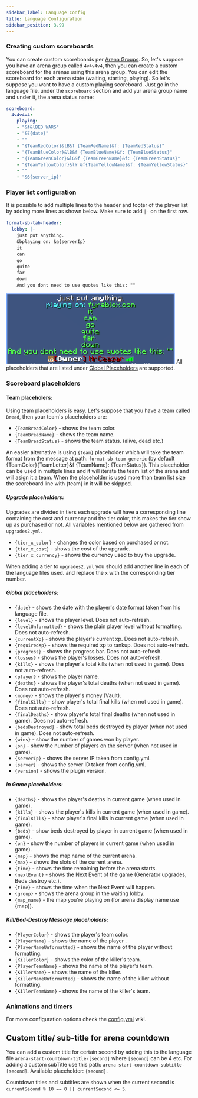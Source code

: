 ```yaml
---
sidebar_label: Language Config
title: Language Configuration
sidebar_position: 3.99
---
```

### Creating custom scoreboards
You can create custom scoreboards per [Arena Groups](https://wiki.andrei1058.dev/docs/BedWars1058/setup/arena-groups/). So, let's suppose you have an arena group called `4v4v4v4`, then you can create a custom scoreboard for the arenas using this arena group. You can edit the scoreboard for each arena state (waiting, starting, playing). So let's suppose you want to have a custom playing scoreboard. Just go in the language file, under the `scoreboard` section and add yur arena group name and under it, the arena status name:
```yaml
scoreboard:
  4v4v4v4:
    playing:
    - "&f&lBED WARS"
    - "&7{date}"
    - ""
    - "{TeamRedColor}&lB&f {TeamRedName}&f: {TeamRedStatus}"
    - "{TeamBlueColor}&lB&f {TeamBlueName}&f: {TeamBlueStatus}"
    - "{TeamGreenColor}&lG&f {TeamGreenName}&f: {TeamGreenStatus}"
    - "{TeamYellowColor}&lY &f{TeamYellowName}&f: {TeamYellowStatus}"
    - ""
    - "&6{server_ip}"
```

### Player list configuration
It is possible to add multiple lines to the header and footer of the player list by adding more lines as shown below.
Make sure to add `|-` on the first row.
```yaml
format-sb-tab-header:
  lobby: |-
    just put anything.
    &bplaying on: &a{serverIp}
    it
    can
    go
    quite
    far 
    down
    And you dont need to use quotes like this: ""
```
![scoreboard_example_multiline.png](/uploads/scoreboard_example_multiline.png)
All placeholders that are listed under [Global Placeholders](language-configuration#global-placeholders) are supported.

### Scoreboard placeholders

#### Team placeholers:
Using team placeholders is easy. Let's suppose that you have a team called `Bread`, then your team's placeholders are:
- `{TeamBreadColor}` - shows the team color.
- `{TeamBreadName}` - shows the team name.
- `{TeamBreadStatus}` - shows the team status. (alive, dead etc.)

An easier alternative is using `{team}` placeholder which will take the team format from the message at path: `format-sb-team-generic` (by default {TeamColor}{TeamLetter}&f {TeamName}: {TeamStatus}). This placeholder can be used in multiple lines and it will iterate the team list of the arena and will asign it a team. When the placeholder is used more than team list size the scoreboard line with {team} in it will be skipped.

##### Upgrade placeholders:
Upgrades are divided in tiers each upgrade will have a corresponding line containing the cost and currency and the tier color, this makes the tier show up as purchased or not. 
All variables mentioned below are gathered from `upgrades2.yml`.
- `{tier_x_color}` - changes the color based on purchased or not.
- `{tier_x_cost}` - shows the cost of the upgrade.
- `{tier_x_currency}` - shows the currency used to buy the upgrade.

When adding a tier to `upgrades2.yml` you should add another line in each of the language files used. and replace the `x` with the corresponding tier number.

##### Global placeholders:
- `{date}` - shows the date with the player's date format taken from his language file.
- `{level}` - shows the player level. Does not auto-refresh.
- `{levelUnformatted}` - shows the plain player level without formatting. Does not auto-refresh.
- `{currentXp}` - shows the player's current xp. Does not auto-refresh.
- `{requiredXp}` - shows the required xp to rankup. Does not auto-refresh.
- `{progress}` - shows the progress bar. Does not auto-refresh.
- `{losses}` - shows the player's losses. Does not auto-refresh.
- `{kills}` - shows the player's total kills (when not used in game). Does not auto-refresh.
- `{player}` - shows the player name.
- `{deaths}` - shows the player's total deaths (when not used in game). Does not auto-refresh.
- `{money}` - shows the player's money (Vault).
- `{finalKills}` - show player's total final kills (when not used in game). Does not auto-refresh.
- `{finalDeaths}` - show player's total final deaths (when not used in game). Does not auto-refresh.
- `{bedsDestroyed}` - show total beds destroyed by player (when not used in game). Does not auto-refresh.
- `{wins}` - show the number of games won by player.
- `{on}` - show the number of players on the server (when not used in game).
- `{serverIp}` - shows the server IP taken from config.yml.
- `{server}` - shows the server ID taken from config.yml.
- `{version}` - shows the plugin version.

##### In Game placeholders:
- `{deaths}` - shows the player's deaths in current game (when used in game).
- `{kills}` - shows the player's kills in current game (when used in game).
- `{finalKills}` - show player's final kills in current game (when used in game).
- `{beds}` - show beds destroyed by player in current game (when used in game).
- `{on}` - show the number of players in current game (when used in game).
- `{map}` - shows the map name of the current arena.
- `{max}` - shows the slots of the current arena.
- `{time}` - shows the time remaining before the arena starts.
- `{nextEvent}` - shows the Next Event of the game (Generator upgrades, Beds destroy etc.).
- `{time}` - shows the time when the Next Event will happen.
- `{group}` - shows the arena group in the waiting lobby.
- `{map_name}` - the map you're playing on (for arena display name use {map}).

##### Kill/Bed-Destroy Message placeholders:
- `{PlayerColor}` - shows the player's team color.
- `{PlayerName}` - shows the name of the player .
- `{PlayerNameUnformatted}` - shows the name of the player without formatting.
- `{KillerColor}` - shows the color of the killer's team.
- `{PlayerTeamName}` - shows the name of the player's team.
- `{KillerName}` - shows the name of the killer.
- `{KillerNameUnformatted}` - shows the name of the killer without formatting.
- `{KillerTeamName}` - shows the name of the killer's team.


### Animations and timers
For more configuration options check the [config.yml](main-configuration) wiki.


Custom title/ sub-title for arena countdown
---------
You can add a custom title for certain second by adding this to the language file `arena-start-countdown-title-[second]` where `[second]` can be 4 etc. For adding a custom subTitle use this path: `arena-start-countdown-subtitle-[second]`. Available placeholder: `{second}`.

Countdown titles and subtitles are shown when the current second is `currentSecond % 10 == 0 || currentSecond <= 5`.
